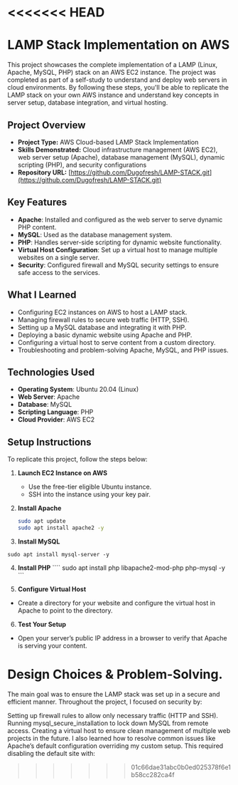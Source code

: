 <<<<<<< HEAD
=======
# LAMP Stack Implementation on AWS

This project showcases the complete implementation of a LAMP (Linux, Apache, MySQL, PHP) stack on an AWS EC2 instance. The project was completed as part of a self-study to understand and deploy web servers in cloud environments. By following these steps, you'll be able to replicate the LAMP stack on your own AWS instance and understand key concepts in server setup, database integration, and virtual hosting.

## Project Overview

- **Project Type:** AWS Cloud-based LAMP Stack Implementation
- **Skills Demonstrated:** Cloud infrastructure management (AWS EC2), web server setup (Apache), database management (MySQL), dynamic scripting (PHP), and security configurations
- **Repository URL:** [https://github.com/Dugofresh/LAMP-STACK.git](https://github.com/Dugofresh/LAMP-STACK.git)

## Key Features

- **Apache**: Installed and configured as the web server to serve dynamic PHP content.
- **MySQL**: Used as the database management system.
- **PHP**: Handles server-side scripting for dynamic website functionality.
- **Virtual Host Configuration**: Set up a virtual host to manage multiple websites on a single server.
- **Security**: Configured firewall and MySQL security settings to ensure safe access to the services.

## What I Learned

- Configuring EC2 instances on AWS to host a LAMP stack.
- Managing firewall rules to secure web traffic (HTTP, SSH).
- Setting up a MySQL database and integrating it with PHP.
- Deploying a basic dynamic website using Apache and PHP.
- Configuring a virtual host to serve content from a custom directory.
- Troubleshooting and problem-solving Apache, MySQL, and PHP issues.

## Technologies Used

- **Operating System**: Ubuntu 20.04 (Linux)
- **Web Server**: Apache
- **Database**: MySQL
- **Scripting Language**: PHP
- **Cloud Provider**: AWS EC2

## Setup Instructions

To replicate this project, follow the steps below:

1. **Launch EC2 Instance on AWS**
   - Use the free-tier eligible Ubuntu instance.
   - SSH into the instance using your key pair.

2. **Install Apache**
   ```bash
   sudo apt update
   sudo apt install apache2 -y
   ```
   
3. **Install MySQL**
  ```
sudo apt install mysql-server -y
````

4. **Install PHP**
```` sudo apt install php libapache2-mod-php php-mysql -y ```

5. **Configure Virtual Host**
- Create a directory for your website and configure the virtual host in Apache to point to the directory.

6. **Test Your Setup**
- Open your server’s public IP address in a browser to verify that Apache is serving your content.

# Design Choices & Problem-Solving.
The main goal was to ensure the LAMP stack was set up in a secure and efficient manner. Throughout the project, I focused on security by:

Setting up firewall rules to allow only necessary traffic (HTTP and SSH).
Running mysql_secure_installation to lock down MySQL from remote access.
Creating a virtual host to ensure clean management of multiple web projects in the future.
I also learned how to resolve common issues like Apache’s default configuration overriding my custom setup. This required disabling the default site with:


>>>>>>> 01c66dae31abc0b0ed025378f6e1b58cc282ca4f

